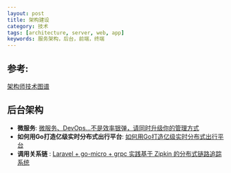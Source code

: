 ```yaml
---
layout: post
title: 架构建设
category: 技术
tags: [architecture, server, web, app]
keywords: 服务架构，后台，前端，终端
---
```


## 参考: 

[架构师技术图谱](https://github.com/toutiaoio/awesome-architecture)

## 后台架构

- __微服务__: [微服务、DevOps…不是效率银弹，请同时升级你的管理方式](https://mp.weixin.qq.com/s/raBM5mWomi_5JDWW2YT7gw)
- __如何用Go打造亿级实时分布式出行平台__: [如何用Go打造亿级实时分布式出行平台](https://mp.weixin.qq.com/s?__biz=MzA4ODg0NDkzOA==&mid=2247487543&amp;idx=1&amp;sn=13c4348d772667ea37250c65854f766f&source=41#wechat_redirect)
- __调用关系链__ : [Laravel + go-micro + grpc 实践基于 Zipkin 的分布式链路追踪系统
](https://mp.weixin.qq.com/s/JkLMNabnYbod-b4syMB3Hw?)